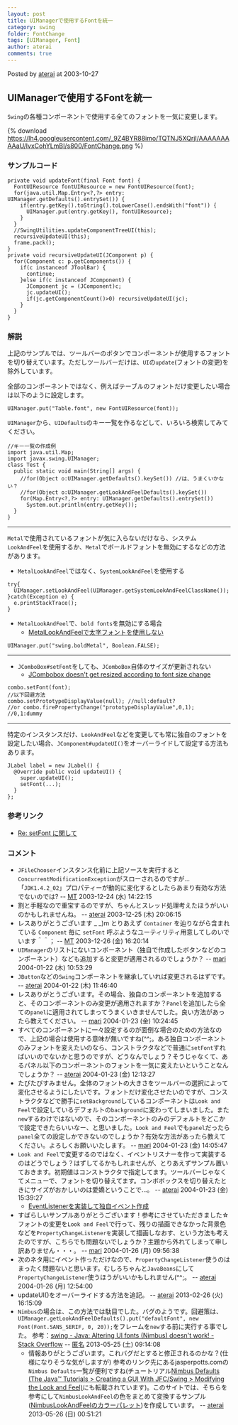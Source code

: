 ```yaml
---
layout: post
title: UIManagerで使用するFontを統一
category: swing
folder: FontChange
tags: [UIManager, Font]
author: aterai
comments: true
---
```


Posted by [aterai](http://terai.xrea.jp/aterai.html) at 2003-10-27

## UIManagerで使用するFontを統一
`Swing`の各種コンポーネントで使用する全てのフォントを一気に変更します。


{% download https://lh4.googleusercontent.com/_9Z4BYR88imo/TQTNJ5XQrjI/AAAAAAAAAaU/lvxCohYLmBI/s800/FontChange.png %}

### サンプルコード
<pre class="prettyprint"><code>private void updateFont(final Font font) {
  FontUIResource fontUIResource = new FontUIResource(font);
  for(java.util.Map.Entry&lt;?,?&gt; entry: UIManager.getDefaults().entrySet()) {
    if(entry.getKey().toString().toLowerCase().endsWith("font")) {
      UIManager.put(entry.getKey(), fontUIResource);
    }
  }
  //SwingUtilities.updateComponentTreeUI(this);
  recursiveUpdateUI(this);
  frame.pack();
}
private void recursiveUpdateUI(JComponent p) {
  for(Component c: p.getComponents()) {
    if(c instanceof JToolBar) {
      continue;
    }else if(c instanceof JComponent) {
      JComponent jc = (JComponent)c;
      jc.updateUI();
      if(jc.getComponentCount()&gt;0) recursiveUpdateUI(jc);
    }
  }
}
</code></pre>

### 解説
上記のサンプルでは、ツールバーのボタンでコンポーネントが使用するフォントを切り替えています。ただしツールバーだけは、`UI`の`update`(フォントの変更)を除外しています。

全部のコンポーネントではなく、例えばテーブルのフォントだけ変更したい場合は以下のように設定します。

<pre class="prettyprint"><code>UIManager.put("Table.font", new FontUIResource(font));
</code></pre>

`UIManager`から、`UIDefaults`のキー一覧を作るなどして、いろいろ検索してみてください。

<pre class="prettyprint"><code>//キー一覧の作成例
import java.util.Map;
import javax.swing.UIManager;
class Test {
  public static void main(String[] args) {
    //for(Object o:UIManager.getDefaults().keySet()) //は、うまくいかない？
    //for(Object o:UIManager.getLookAndFeelDefaults().keySet())
    for(Map.Entry&lt;?,?&gt; entry: UIManager.getDefaults().entrySet())
      System.out.println(entry.getKey());
  }
}
</code></pre>


- - - -
`Metal`で使用されているフォントが気に入らないだけなら、システム`LookAndFeel`を使用するか、`Metal`でボールドフォントを無効にするなどの方法があります。

- `MetalLookAndFeel`ではなく、`SystemLookAndFeel`を使用する

<!-- dummy comment line for breaking list -->

<pre class="prettyprint"><code>try{
  UIManager.setLookAndFeel(UIManager.getSystemLookAndFeelClassName());
}catch(Exception e) {
  e.printStackTrace();
}
</code></pre>

- `MetalLookAndFeel`で、`bold fonts`を無効にする場合
    - [MetalLookAndFeelで太字フォントを使用しない](http://terai.xrea.jp/Swing/BoldMetal.html)

<!-- dummy comment line for breaking list -->

<pre class="prettyprint"><code>UIManager.put("swing.boldMetal", Boolean.FALSE);
</code></pre>

- - - -
- `JComboBox#setFont`をしても、`JComboBox`自体のサイズが更新されない
    - [JCombobox doesn't get resized according to font size change](http://bugs.sun.com/bugdatabase/view_bug.do?bug_id=5006246)

<!-- dummy comment line for breaking list -->

<pre class="prettyprint"><code>combo.setFont(font);
//以下回避方法
combo.setPrototypeDisplayValue(null); //null:default?
//or combo.firePropertyChange("prototypeDisplayValue",0,1); //0,1:dummy
</code></pre>

- - - -
特定のインスタンスだけ、`LookAndFeel`などを変更しても常に独自のフォントを設定したい場合、`JComponent#updateUI()`をオーバーライドして設定する方法もあります。

<pre class="prettyprint"><code>JLabel label = new JLabel() {
  @Override public void updateUI() {
    super.updateUI();
    setFont(...);
  }
};
</code></pre>

### 参考リンク
- [Re: setFont に関して](http://java-house.jp/ml/archive/j-h-b/049474.html)

<!-- dummy comment line for breaking list -->

### コメント
- `JFileChooser`インスタンス化前に上記ソースを実行すると `ConcurrentModificationException`がスローされるのですが... 「`JDK1.4.2_02`」プロパティーが動的に変化するとしたらあまり有効な方法でないのでは? -- [MT](http://terai.xrea.jp/MT.html) 2003-12-24 (水) 14:22:15
- 割と手軽なので重宝するのですが、ちゃんとスレッド処理考えたほうがいいのかもしれませんね。 -- [aterai](http://terai.xrea.jp/aterai.html) 2003-12-25 (木) 20:06:15
- レスありがとうございます _ _)m とりあえず `Container` を辿りながら含まれている `Component` 毎に `setFont` 呼ぶようなユーティリティ用意してしのいでいます＾＾； -- [MT](http://terai.xrea.jp/MT.html) 2003-12-26 (金) 16:20:14
- `UIManager`のリストにないコンポーネント（独自で作成したボタンなどのコンポーネント）なども追加すると変更が適用されるのでしょうか？ -- [mari](http://terai.xrea.jp/mari.html) 2004-01-22 (木) 10:53:29
- `JButton`などの`Swing`コンポーネントを継承していれば変更されるはずです。 -- [aterai](http://terai.xrea.jp/aterai.html) 2004-01-22 (木) 11:46:40
- レスありがとうございます。その場合、独自のコンポーネントを追加すると、そのコンポーネントのみ変更が適用されますか？`Panel`を追加したら全ての`panel`に適用されてしまってうまくいきませんでした。良い方法があったら教えてください。 -- [mari](http://terai.xrea.jp/mari.html) 2004-01-23 (金) 10:24:45
- すべてのコンポーネントに一々設定するのが面倒な場合のための方法なので、上記の場合は使用する意味が無いですね(^^;。ある独自コンポーネントのみフォントを変えたいのなら、コンストラクタなどで普通に`setFont`すればいいのでないかと思うのですが、どうなんでしょう？そうじゃなくて、あるパネル以下のコンポーネントのフォントを一気に変えたいということなんでしょうか？ -- [aterai](http://terai.xrea.jp/aterai.html) 2004-01-23 (金) 12:13:27
- たびたびすみません。全体のフォントの大きさをツールバーの選択によって変化させるようにしたいです。フォントだけ変化させたいのですが、コンストラクタなどで勝手に`setBackground`しているコンポーネントは`Look and Feel`で設定しているデフォルトの`background`に変わってしまいました。また`new`するわけではないので、そのコンポーネントのみのデフォルトをどこかで設定できたらいいなー、と思いました。`Look and Feel`でも`panel`だったら`panel`全ての設定しかできないのでしょうか？有効な方法があったら教えてください。よろしくお願いいたします。 -- [mari](http://terai.xrea.jp/mari.html) 2004-01-23 (金) 14:05:47
- `Look and Feel`で変更するのではなく、イベントリスナーを作って実装するのはどうでしょう？はずしてるかもしれませんが、とりあえずサンプル置いておきます。初期値はコンストラクタで指定してます。ツールバーじゃなくてメニューで、フォントを切り替えてます。コンボボックスを切り替えたときにサイズがおかしいのは愛嬌ということで…。 -- [aterai](http://terai.xrea.jp/aterai.html) 2004-01-23 (金) 15:39:27
    - [EventListenerを実装して独自イベント作成](http://terai.xrea.jp/Swing/EventListener.html)
- すばらしいサンプルありがとうございます！参考にさせていただきました☆フォントの変更を`Look and Feel`で行って、残りの描画できなかった背景色などを`PropertyChangeListenerを`実装して描画しなおす、という方法も考えたのですが、こちらでも問題ないでしょうか？主題から外れてしまって申し訳ありません・・・。 -- [mari](http://terai.xrea.jp/mari.html) 2004-01-26 (月) 09:56:38
- 次のネタ用にイベント作っただけなので、`PropertyChangeListener`使うのはまったく問題ないと思います。むしろちゃんと`JavaBeans`にして`PropertyChangeListener`使うほうがいいかもしれません(^^;。 -- [aterai](http://terai.xrea.jp/aterai.html) 2004-01-26 (月) 12:54:00
- updateUI()をオーバーライドする方法を追記。 -- [aterai](http://terai.xrea.jp/aterai.html) 2013-02-26 (火) 16:15:09
- `Nimbus`の場合は、この方法では駄目でした。バグのようです。回避策は、`UIManager.getLookAndFeelDefaults().put("defaultFont", new Font(Font.SANS_SERIF, 0, 20));`をフレームを`new`する前に実行する事でした。 参考：[swing - Java: Altering UI fonts (Nimbus) doesn't work! - Stack Overflow](http://stackoverflow.com/questions/949353/java-altering-ui-fonts-nimbus-doesnt-work) -- [匿名](http://terai.xrea.jp/匿名.html) 2013-05-25 (土) 09:14:08
    - 情報ありがとうございます。これバグだとすると修正されるのかな？(仕様になりそうな気がしますが) 参考のリンク先にあるjasperpotts.comの`Nimbus Defaults`一覧が便利ですね(チュートリアル[Nimbus Defaults (The Java™ Tutorials > Creating a GUI With JFC/Swing > Modifying the Look and Feel)](http://docs.oracle.com/javase/tutorial/uiswing/lookandfeel/_nimbusDefaults.html)にも転載されています)。このサイトでは、そちらを参考にして`NimbusLookAndFeel`の色をまとめて変換するサンプル([NimbusLookAndFeelのカラーパレット](http://terai.xrea.jp/Swing/NimbusColorPalette.html))を作成しています。 -- [aterai](http://terai.xrea.jp/aterai.html) 2013-05-26 (日) 00:51:21

<!-- dummy comment line for breaking list -->

